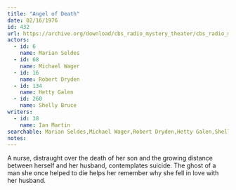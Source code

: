 ```yaml
---
title: "Angel of Death"
date: 02/16/1976
id: 432
url: https://archive.org/download/cbs_radio_mystery_theater/cbs_radio_mystery_theater-0401-0450.zip/cbs_radio_mystery_theater-0401-0450%2Fcbsrmt_0432_angel_of_death.mp3
actors:  
  - id: 6
    name: Marian Seldes  
  - id: 68
    name: Michael Wager  
  - id: 16
    name: Robert Dryden  
  - id: 134
    name: Hetty Galen  
  - id: 260
    name: Shelly Bruce
writers:  
  - id: 38
    name: Ian Martin
searchable: Marian Seldes,Michael Wager,Robert Dryden,Hetty Galen,Shelly Bruce Ian Martin
notes:  
---
```

A nurse, distraught over the death of her son and the growing distance between herself and her husband, contemplates suicide. The ghost of a man she once helped to die helps her remember why she fell in love with her husband.